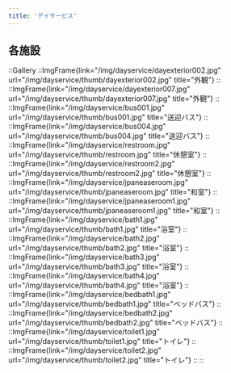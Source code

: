 ```yaml
---
title: 'デイサービス'
---
```


## 各施設
::Gallery
    ::ImgFrame{link="/img/dayservice/dayexterior002.jpg" url="/img/dayservice/thumb/dayexterior002.jpg" title="外観"}
    ::
    ::ImgFrame{link="/img/dayservice/dayexterior007.jpg" url="/img/dayservice/thumb/dayexterior007.jpg" title="外観"}
    ::
    ::ImgFrame{link="/img/dayservice/bus001.jpg" url="/img/dayservice/thumb/bus001.jpg" title="送迎バス"}
    ::
    ::ImgFrame{link="/img/dayservice/bus004.jpg" url="/img/dayservice/thumb/bus004.jpg" title="送迎バス"}
    ::
    ::ImgFrame{link="/img/dayservice/restroom.jpg" url="/img/dayservice/thumb/restroom.jpg" title="休憩室"}
    ::
    ::ImgFrame{link="/img/dayservice/restroom2.jpg" url="/img/dayservice/thumb/restroom2.jpg" title="休憩室"}
    ::
    ::ImgFrame{link="/img/dayservice/jpaneaseroom.jpg" url="/img/dayservice/thumb/jpaneaseroom.jpg" title="和室"}
    ::
    ::ImgFrame{link="/img/dayservice/jpaneaseroom1.jpg" url="/img/dayservice/thumb/jpaneaseroom1.jpg" title="和室"}
    ::
    ::ImgFrame{link="/img/dayservice/bath1.jpg" url="/img/dayservice/thumb/bath1.jpg" title="浴室"}
    ::
    ::ImgFrame{link="/img/dayservice/bath2.jpg" url="/img/dayservice/thumb/bath2.jpg" title="浴室"}
    ::
    ::ImgFrame{link="/img/dayservice/bath3.jpg" url="/img/dayservice/thumb/bath3.jpg" title="浴室"}
    ::
    ::ImgFrame{link="/img/dayservice/bath4.jpg" url="/img/dayservice/thumb/bath4.jpg" title="浴室"}
    ::
    ::ImgFrame{link="/img/dayservice/bedbath1.jpg" url="/img/dayservice/thumb/bedbath1.jpg" title="ベッドバス"}
    ::
    ::ImgFrame{link="/img/dayservice/bedbath2.jpg" url="/img/dayservice/thumb/bedbath2.jpg" title="ベッドバス"}
    ::
    ::ImgFrame{link="/img/dayservice/toilet1.jpg" url="/img/dayservice/thumb/toilet1.jpg" title="トイレ"}
    ::
    ::ImgFrame{link="/img/dayservice/toilet2.jpg" url="/img/dayservice/thumb/toilet2.jpg" title="トイレ"}
    ::
::
